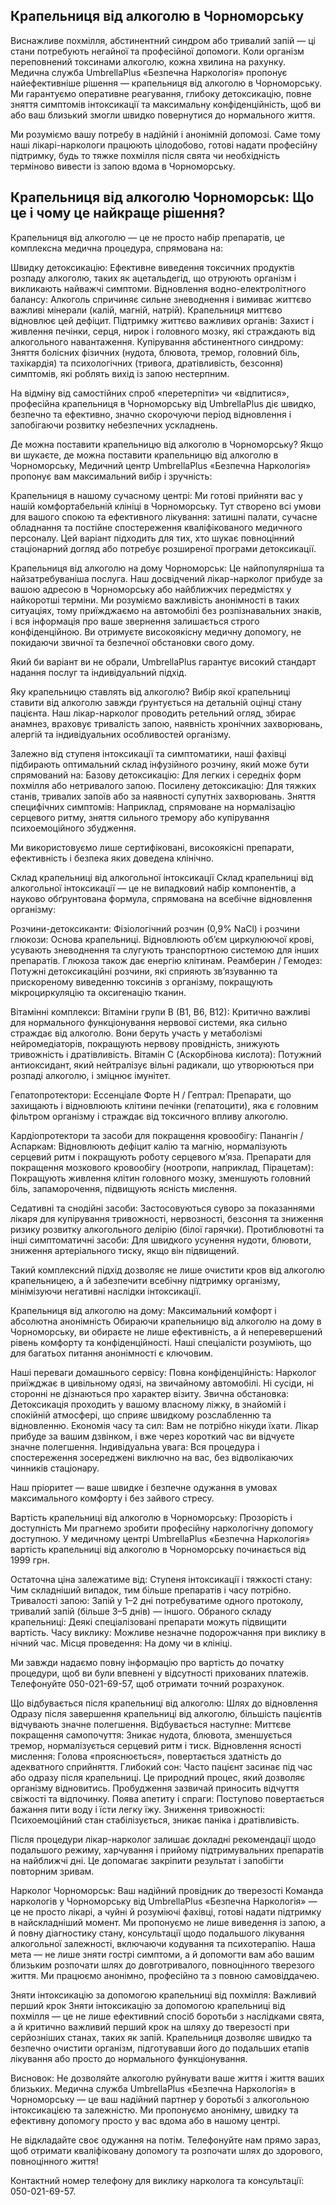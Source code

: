 
## Крапельниця від алкоголю в Чорноморську

Виснажливе похмілля, абстинентний синдром або тривалий запій — ці стани потребують негайної та професійної допомоги. Коли організм переповнений токсинами алкоголю, кожна хвилина на рахунку. Медична служба UmbrellaPlus «Безпечна Наркологія» пропонує найефективніше рішення — крапельниця від алкоголю в Чорноморську. Ми гарантуємо оперативне реагування, глибоку детоксикацію, повне зняття симптомів інтоксикації та максимальну конфіденційність, щоб ви або ваш близький змогли швидко повернутися до нормального життя.

Ми розуміємо вашу потребу в надійній і анонімній допомозі. Саме тому наші лікарі-наркологи працюють цілодобово, готові надати професійну підтримку, будь то тяжке похмілля після свята чи необхідність терміново вивести із запою вдома в Чорноморську.

## Крапельниця від алкоголю Чорноморськ: Що це і чому це найкраще рішення? 

Крапельниця від алкоголю — це не просто набір препаратів, це комплексна медична процедура, спрямована на:

Швидку детоксикацію: Ефективне виведення токсичних продуктів розпаду алкоголю, таких як ацетальдегід, що отруюють організм і викликають найважчі симптоми. Відновлення водно-електролітного балансу: Алкоголь спричиняє сильне зневоднення і вимиває життєво важливі мінерали (калій, магній, натрій). Крапельниця миттєво відновлює цей дефіцит. Підтримку життєво важливих органів: Захист і живлення печінки, серця, нирок і головного мозку, які страждають від алкогольного навантаження. Купірування абстинентного синдрому: Зняття болісних фізичних (нудота, блювота, тремор, головний біль, тахікардія) та психологічних (тривога, дратівливість, безсоння) симптомів, які роблять вихід із запою нестерпним.

На відміну від самостійних спроб «перетерпіти» чи «відпитися», професійна крапельниця в Чорноморську від UmbrellaPlus діє швидко, безпечно та ефективно, значно скорочуючи період відновлення і запобігаючи розвитку небезпечних ускладнень.

Де можна поставити крапельницю від алкоголю в Чорноморську? Якщо ви шукаєте, де можна поставити крапельницю від алкоголю в Чорноморську, Медичний центр UmbrellaPlus «Безпечна Наркологія» пропонує вам максимальний вибір і зручність:

Крапельниця в нашому сучасному центрі: Ми готові прийняти вас у нашій комфортабельній клініці в Чорноморську. Тут створено всі умови для вашого спокою та ефективного лікування: затишні палати, сучасне обладнання та постійне спостереження кваліфікованого медичного персоналу. Цей варіант підходить для тих, хто шукає повноцінний стаціонарний догляд або потребує розширеної програми детоксикації.

Крапельниця від алкоголю на дому Чорноморськ: Це найпопулярніша та найзатребуваніша послуга. Наш досвідчений лікар-нарколог прибуде за вашою адресою в Чорноморську або найближчих передмістях у найкоротші терміни. Ми розуміємо важливість анонімності в таких ситуаціях, тому приїжджаємо на автомобілі без розпізнавальних знаків, і вся інформація про ваше звернення залишається строго конфіденційною. Ви отримуєте високоякісну медичну допомогу, не покидаючи звичної та безпечної обстановки свого дому.

Який би варіант ви не обрали, UmbrellaPlus гарантує високий стандарт надання послуг та індивідуальний підхід.

Яку крапельницю ставлять від алкоголю? Вибір якої крапельниці ставити від алкоголю завжди ґрунтується на детальній оцінці стану пацієнта. Наш лікар-нарколог проводить ретельний огляд, збирає анамнез, враховує тривалість запою, наявність хронічних захворювань, алергій та індивідуальних особливостей організму.

Залежно від ступеня інтоксикації та симптоматики, наші фахівці підбирають оптимальний склад інфузійного розчину, який може бути спрямований на: Базову детоксикацію: Для легких і середніх форм похмілля або нетривалого запою. Посилену детоксикацію: Для тяжких станів, тривалих запоїв або за наявності супутніх захворювань. Зняття специфічних симптомів: Наприклад, спрямоване на нормалізацію серцевого ритму, зняття сильного тремору або купірування психоемоційного збудження.

Ми використовуємо лише сертифіковані, високоякісні препарати, ефективність і безпека яких доведена клінічно.

Склад крапельниці від алкогольної інтоксикації Склад крапельниці від алкогольної інтоксикації — це не випадковий набір компонентів, а науково обґрунтована формула, спрямована на всебічне відновлення організму:

Розчини-детоксиканти: Фізіологічний розчин (0,9% NaCl) і розчини глюкози: Основа крапельниці. Відновлюють об’єм циркулюючої крові, усувають зневоднення та слугують транспортною системою для інших препаратів. Глюкоза також дає енергію клітинам. Реамберин / Гемодез: Потужні детоксикаційні розчини, які сприяють зв’язуванню та прискореному виведенню токсинів з організму, покращують мікроциркуляцію та оксигенацію тканин.

Вітамінні комплекси: Вітаміни групи B (B1, B6, B12): Критично важливі для нормального функціонування нервової системи, яка сильно страждає від алкоголю. Вони беруть участь у метаболізмі нейромедіаторів, покращують нервову провідність, знижують тривожність і дратівливість. Вітамін C (Аскорбінова кислота): Потужний антиоксидант, який нейтралізує вільні радикали, що утворюються при розпаді алкоголю, і зміцнює імунітет.

Гепатопротектори: Ессенціале Форте Н / Гептрал: Препарати, що захищають і відновлюють клітини печінки (гепатоцити), яка є головним фільтром організму і страждає від токсичного впливу алкоголю.

Кардіопротектори та засоби для покращення кровообігу: Панангін / Аспаркам: Відновлюють дефіцит калію та магнію, нормалізують серцевий ритм і покращують роботу серцевого м’яза. Препарати для покращення мозкового кровообігу (ноотропи, наприклад, Пірацетам): Покращують живлення клітин головного мозку, зменшують головний біль, запаморочення, підвищують ясність мислення.

Седативні та снодійні засоби: Застосовуються суворо за показаннями лікаря для купірування тривожності, нервозності, безсоння та зниження ризику розвитку алкогольного делірію (білої гарячки). Протиблювотні та інші симптоматичні засоби: Для швидкого усунення нудоти, блювоти, зниження артеріального тиску, якщо він підвищений.

Такий комплексний підхід дозволяє не лише очистити кров від алкоголю крапельницею, а й забезпечити всебічну підтримку організму, мінімізуючи негативні наслідки інтоксикації.

Крапельниця від алкоголю на дому: Максимальний комфорт і абсолютна анонімність Обираючи крапельницю від алкоголю на дому в Чорноморську, ви обираєте не лише ефективність, а й неперевершений рівень комфорту та конфіденційності. Наші спеціалісти розуміють, що для багатьох питання анонімності є ключовим.

Наші переваги домашнього сервісу: Повна конфіденційність: Нарколог приїжджає в цивільному одязі, на звичайному автомобілі. Ні сусіди, ні сторонні не дізнаються про характер візиту. Звична обстановка: Детоксикація проходить у вашому власному ліжку, в знайомій і спокійній атмосфері, що сприяє швидкому розслабленню та відновленню. Економія часу та сил: Вам не потрібно нікуди їхати. Лікар прибуде за вашим дзвінком, і вже через короткий час ви відчуєте значне полегшення. Індивідуальна увага: Вся процедура і спостереження зосереджені виключно на вас, без відволікаючих чинників стаціонару.

Наш пріоритет — ваше швидке і безпечне одужання в умовах максимального комфорту і без зайвого стресу.

Вартість крапельниці від алкоголю в Чорноморську: Прозорість і доступність Ми прагнемо зробити професійну наркологічну допомогу доступною. У медичному центрі UmbrellaPlus «Безпечна Наркологія» вартість крапельниці від алкоголю в Чорноморську починається від 1999 грн.

Остаточна ціна залежатиме від: Ступеня інтоксикації і тяжкості стану: Чим складніший випадок, тим більше препаратів і часу потрібно. Тривалості запою: Запій у 1–2 дні потребуватиме одного протоколу, тривалий запій (більше 3–5 днів) — іншого. Обраного складу крапельниці: Деякі спеціалізовані препарати можуть підвищити вартість. Часу виклику: Можливе незначне подорожчання при виклику в нічний час. Місця проведення: На дому чи в клініці.

Ми завжди надаємо повну інформацію про вартість до початку процедури, щоб ви були впевнені у відсутності прихованих платежів. Телефонуйте 050-021-69-57, щоб отримати точний розрахунок.

Що відбувається після крапельниці від алкоголю: Шлях до відновлення Одразу після завершення крапельниці від алкоголю, більшість пацієнтів відчувають значне полегшення. Відбувається наступне: Миттєве покращення самопочуття: Зникає нудота, блювота, зменшується тремор, нормалізується серцевий ритм і тиск. Відновлення ясності мислення: Голова «прояснюється», повертається здатність до адекватного сприйняття. Глибокий сон: Часто пацієнт засинає під час або одразу після крапельниці. Це природний процес, який дозволяє організму відновитись. Пробудження зазвичай приносить відчуття свіжості та відпочинку. Поява апетиту і спраги: Поступово повертається бажання пити воду і їсти легку їжу. Зниження тривожності: Психоемоційний стан стабілізується, зникає паніка і дратівливість.

Після процедури лікар-нарколог залишає докладні рекомендації щодо подальшого режиму, харчування і прийому підтримувальних препаратів на найближчі дні. Це допомагає закріпити результат і запобігти повторним зривам.

Нарколог Чорноморськ: Ваш надійний провідник до тверезості Команда наркологів у Чорноморську від UmbrellaPlus «Безпечна Наркологія» — це не просто лікарі, а чуйні й розуміючі фахівці, готові надати підтримку в найскладніший момент. Ми пропонуємо не лише виведення із запою, а й повну діагностику стану, консультації щодо подальшого лікування алкогольної залежності, включаючи кодування та психотерапію. Наша мета — не лише зняти гострі симптоми, а й допомогти вам або вашим близьким розпочати шлях до довготривалого, повноцінного тверезого життя. Ми працюємо анонімно, професійно та з повною самовіддачею.

Зняти інтоксикацію за допомогою крапельниці від похмілля: Важливий перший крок Зняти інтоксикацію за допомогою крапельниці від похмілля — це не лише ефективний спосіб боротьби з наслідками свята, а й критично важливий перший крок на шляху до тверезості при серйозніших станах, таких як запій. Крапельниця дозволяє швидко та безпечно очистити організм, підготувавши його до подальших етапів лікування або просто до нормального функціонування.

Висновок: Не дозволяйте алкоголю руйнувати ваше життя і життя ваших близьких. Медична служба UmbrellaPlus «Безпечна Наркологія» в Чорноморську — це ваш надійний партнер у боротьбі з алкогольною інтоксикацією та залежністю. Ми пропонуємо анонімну, швидку та ефективну допомогу просто у вас вдома або в нашому центрі.

Не відкладайте своє одужання на потім. Телефонуйте нам прямо зараз, щоб отримати кваліфіковану допомогу та розпочати шлях до здорового, повноцінного життя!

Контактний номер телефону для виклику нарколога та консультації: 050-021-69-57.
